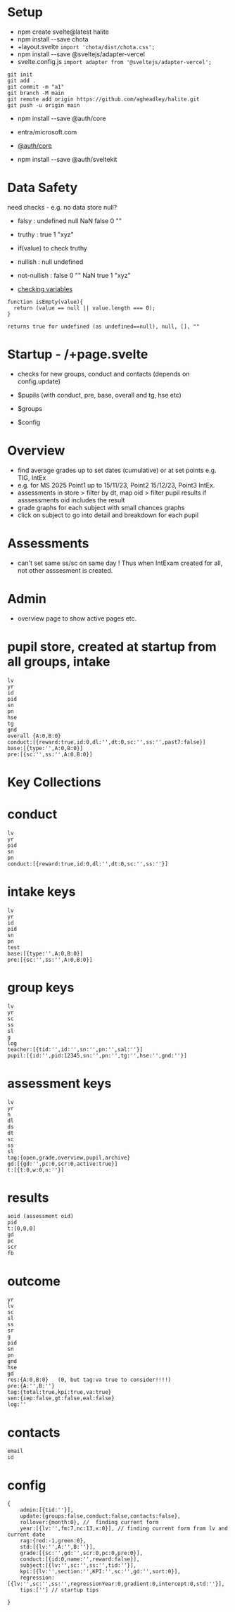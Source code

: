 # Setup

- npm create svelte@latest halite
- npm install --save chota
- +layout.svelte ``` import 'chota/dist/chota.css'; ```
- npm install --save @sveltejs/adapter-vercel
- svelte.config.js ``` import adapter from '@sveltejs/adapter-vercel'; ```

```
git init
git add .
git commit -m "a1"
git branch -M main
git remote add origin https://github.com/agheadley/halite.git
git push -u origin main
```

- npm install --save @auth/core
- entra/microsoft.com
- [@auth/core](https://stackoverflow.com/questions/75063006/sveltekit-hooks-and-msal-js-using-azure-ad-b2c-results-in-non-browser-environm)

- npm install --save @auth/sveltekit



# Data Safety

need checks - e.g. no data store null?

- falsy : undefined null NaN false 0 ""
- truthy : true 1 "xyz"

- if(value) to check truthy

- nullish : null undefined
- not-nullish : false 0 "" NaN true 1 "xyz"

- [checking variables](https://stackoverflow.com/questions/5515310/is-there-a-standard-function-to-check-for-null-undefined-or-blank-variables-in)

```
function isEmpty(value){
  return (value == null || value.length === 0);
}

returns true for undefined (as undefined==null), null, [], ""

```

# Startup - /+page.svelte

- checks for new groups, conduct and contacts (depends on config.update)

- $pupils (with conduct, pre, base, overall and tg, hse etc)
- $groups
- $config


# Overview

- find average grades up to set dates (cumulative) or at set points e.g. TIG, IntEx
- e.g. for MS 2025 Point1 up to 15/11/23, Point2 15/12/23, Point3 IntEx.
- assessments in store > filter by dt, map oid > filter pupil results if asssessments oid includes the result
- grade graphs for each subject with small chances graphs
- click on subject to go into detail and breakdown for each pupil


# Assessments

- can't set same ss/sc on same day ! Thus when IntExam created for all, not other asssesment is created.

# Admin

- overview page to show active pages etc.

# pupil store, created at startup from all groups, intake
```
lv
yr
id 
pid 
sn 
pn 
hse 
tg 
gnd 
overall {A:0,B:0}
conduct:[{reward:true,id:0,dl:'',dt:0,sc:'',ss:'',past7:false}]
base:[{type:'',A:0,B:0}] 
pre:[{sc:'',ss:'',A:0,B:0}]
```

# Key Collections

# conduct 
```
lv
yr
pid
sn
pn
conduct:[{reward:true,id:0,dl:'',dt:0,sc:'',ss:''}]
```

# intake keys
```
lv
yr
id
pid
sn
pn
test
base:[{type:'',A:0,B:0}] 
pre:[{sc:'',ss:'',A:0,B:0}]
```
# group keys
```
lv
yr
sc
ss
sl
g
log
teacher:[{tid:'',id:'',sn:'',pn:'',sal:''}]
pupil:[{id:'',pid:12345,sn:'',pn:'',tg:'',hse:'',gnd:''}]
```

# assessment keys
```
lv
yr
n
dl 
ds
dt
sc
ss
sl
tag:{open,grade,overview,pupil,archive}
gd:[{gd:'',pc:0,scr:0,active:true}]
t:[{t:0,w:0,n:''}]
```
# results
```
aoid (assessment oid)
pid
t:[0,0,0]
gd
pc
scr
fb
```

# outcome
```
yr
lv
sc
sl
ss
sr
g
pid
sn
pn
gnd
hse
gd
res:{A:0,B:0}   (0, but tag:va true to consider!!!!)
pre:{A:'',B:''}
tag:{total:true,kpi:true,va:true}
sen:{iep:false,gt:false,eal:false} 
log:''
```

# contacts
```
email
id
```
# config
```
{
    admin:[{tid:''}],
    update:{groups:false,conduct:false,contacts:false}, 
    rollover:{month:0}, //  finding current form
    year:[{lv:'',fm:7,nc:13,x:0}], // finding current form from lv and current date
    rag:{red:-1,green:0},
    std:[{lv:'',A:'',B:''}],
    grade:[{sc:'',gd:'',scr:0,pc:0,pre:0}],
    conduct:[{id:0,name:'',reward:false}],
    subject:[{lv:'',sc:'',ss:'',tid:''}],
    kpi:[{lv:'',section:'',KPI:'',sc:'',gd:'',sort:0}],
    regression:[{lv:'',sc:'',ss:'',regressionYear:0,gradient:0,intercept:0,std:''}],
    tips:[''] // startup tips
   
}
```